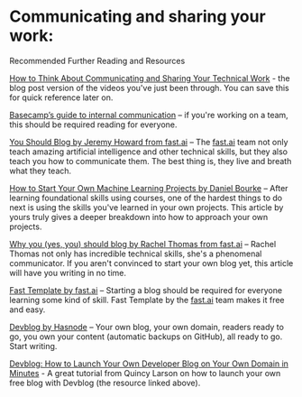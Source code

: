 # Communicating and sharing your work: 
Recommended Further Reading and Resources

[How to Think About Communicating and Sharing Your Technical Work](https://www.mrdbourke.com/how-to-think-about-communicating-and-sharing-your-work/) - the blog post version of the videos you've just been through. You can save this for quick reference later on.

[Basecamp’s guide to internal communication](https://basecamp.com/guides/how-we-communicate) – if you're working on a team, this should be required reading for everyone.

[You Should Blog by Jeremy Howard from fast.ai](https://www.fast.ai/2020/01/16/fast_template/#you-should-blog) – The [fast.ai](http://fast.ai/) team not only teach amazing artificial intelligence and other technical skills, but they also teach you how to communicate them. The best thing is, they live and breath what they teach.

[How to Start Your Own Machine Learning Projects by Daniel Bourke](https://www.mrdbourke.com/how-to-start-your-own-machine-learning-projects/) – After learning foundational skills using courses, one of the hardest things to do next is using the skills you've learned in your own projects. This article by yours truly gives a deeper breakdown into how to approach your own projects.

[Why you (yes, you) should blog by Rachel Thomas from fast.ai](https://medium.com/@racheltho/why-you-yes-you-should-blog-7d2544ac1045) – Rachel Thomas not only has incredible technical skills, she's a phenomenal communicator. If you aren't convinced to start your own blog yet, this article will have you writing in no time.

[Fast Template by fast.ai](https://www.fast.ai/2020/01/16/fast_template/) – Starting a blog should be required for everyone learning some kind of skill. Fast Template by the [fast.ai](http://fast.ai/) team makes it free and easy.

[Devblog by Hasnode](https://hashnode.com/devblog) – Your own blog, your own domain, readers ready to go, you own your content (automatic backups on GitHub), all ready to go. Start writing.

[Devblog: How to Launch Your Own Developer Blog on Your Own Domain in Minutes](https://www.freecodecamp.org/news/devblog-launch-your-developer-blog-own-domain/) - A great tutorial from Quincy Larson on how to launch your own free blog with Devblog (the resource linked above).